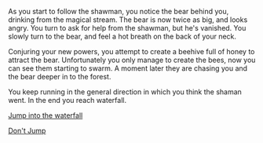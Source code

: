As you start to follow the shawman, you notice the bear behind you, drinking from the magical stream.
The bear is now twice as big, and looks angry.
You turn to ask for help from the shawman, but he's vanished.
You slowly turn to the bear, and feel a hot breath on the back of your neck.

Conjuring your new powers, you attempt to create a beehive full of honey to attract the bear.
Unfortunately you only manage to create the bees, now you can see them starting to swarm.   A moment
later they are chasing you and the bear deeper in to the forest.

You keep running in the general direction in which you think the shaman went. In the end you reach 
waterfall.

[Jump into the waterfall](jumpInWaterFall/jump)

[Don't Jump](jumpInWaterFall/notJump.md)
